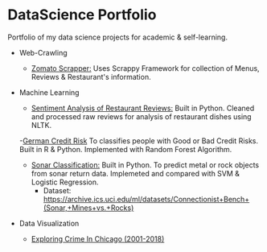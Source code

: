 # DataScience Portfolio
Portfolio of my data science projects for academic &amp; self-learning.


* Web-Crawling
  - [Zomato Scrapper:](https://github.com/mayankkgandhi/DataScience-Portfolio/tree/master/Zomato-Scrappy) Uses Scrappy Framework for collection of Menus, Reviews & Restaurant's information.  
  
  
* Machine Learning
  - [Sentiment Analysis of Restaurant Reviews:](https://github.com/mayankkgandhi/DataScience-Portfolio/tree/master/Sentiment%20Analysis%20on%20Reviews) Built in Python. Cleaned and processed raw reviews for analysis of restaurant dishes using NLTK. 
  
  -[German Credit Risk](https://github.com/mayankkgandhi/DataScience-Portfolio/tree/master/German%20Credit%20Risk) To classifies people with Good or Bad Credit Risks. Built in R & Python. Implemented with Random Forest Algorithm. 
  
  - [Sonar Classification:](https://github.com/mayankkgandhi/DataScience-Portfolio/tree/master/Sonar%20Classificataion)  Built in Python. To predict metal or rock objects from sonar return data. Implemeted and compared with SVM & Logistic Regression. 
    - Dataset: https://archive.ics.uci.edu/ml/datasets/Connectionist+Bench+(Sonar,+Mines+vs.+Rocks)

* Data Visualization
  - [Exploring Crime In Chicago (2001-2018)](https://github.com/mayankkgandhi/Data-Visulazation/tree/master/CRIME%20IN%20CHICAGO)
